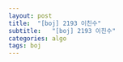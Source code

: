 ```yaml
---
layout: post
title:  "[boj] 2193 이친수"
subtitle:   "[boj] 2193 이친수"
categories: algo
tags: boj
---
```



```cpp

```